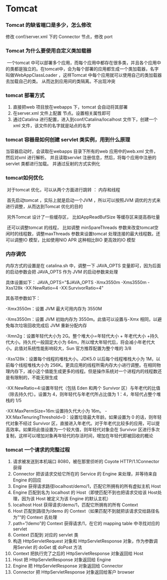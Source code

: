# Tomcat



### Tomcat  的缺省端口是多少，怎么修改

修改 conf/server.xml 下的 Connector  节点，修改 port

### Tomcat 为什么要使用自定义类加载器

​	一个tomcat 中可以部署多个应用，而每个应用中都存在很多类，并且各个应用中的类都是独立的。在tomcat中，会为每个部署的应用都生成一个类加载器，名字叫做WebAppClassLoader ，这样Tomcat 中每个应用就可以使用自己的类加载器去加载自己的类。 从而达到应用间的类隔离。不出现冲突

### tomcat  部署方式

1. 直接把web 项目放在webapps  下，tomcat 会自动将其部署
2. 在server.xml 文件上配置<Context> 节点。设置相关属性即可
3. 通过Catalina  进行配置，进入到conf/Catalina/localhost 文件下，创建一个xml 文件，该文件的名字就是站点的名字

### tomcat 容器是如何创建 servlet 类实例，用到什么原理

当容器启动时，会读取在webapps  目录下所有的web 应用中的web.xml 文件，然后对xml 进行解析。 并且读取servlet 注册信息，然后，将每个应用中注册的servlet  类都进行加载。 并通过反射的方式实例化

### tomcat如何优化

​	对于tomcat 优化，可以从两个方面进行跳转 ： 内存和线程

​	首先启动tomcat ，实际上就是启动一个JVM ，所以可以按照JVM 调优的方式来进行调整，从而达到Tomcat 优化的目的

​	另外Tomcat 设计了一些缓存区， 比如AppReadBufSize 等缓存区来提高吞吐量

​	还可以调整tomcat 的线程， 比如调整 minSpareThreads 参数来改变tomcat空闲时的线程数，调整maxThreads 参数来设置tomcat 处理连接的最大线程数。还可以调整IO 模型，比如使用NIO APR 这种相比BIO 更高效的IO 模型

### 内存调优

内存方式的设置是在 catalina.sh 中，调整一下 JAVA_OPTS 变量即可，因为后面的启动参数会把 JAVA_OPTS 作为 JVM 的启动参数来处理

具体设置如下：
JAVA_OPTS="$JAVA_OPTS  -Xmx3550m  -Xms3550m  -Xss128k  -XX:NewRatio=4 -XX:SurvivorRatio=4"

其各项参数如下：

-Xmx3550m：设置 JVM 最大可用内存为 3550M

-Xms3550m：设置 JVM 初始内存为 3550m。此值可以设置与-Xmx 相同，以避免每次垃圾回收完成后 JVM 重新分配内存

-Xmn2g：设置年轻代大小为 2G。整个堆大小=年轻代大小 + 年老代大小 +持久代大小。持久代一般固定大小为 64m，所以增大年轻代后，将会减小年老代大小。此值对系统性能影响较大，Sun 官方推荐配置为整个堆的 3/8

-Xss128k：设置每个线程的堆栈大小。JDK5.0 以后每个线程堆栈大小为 1M，以前每个线程堆栈大小为 256K。更具应用的线程所需内存大小进行调整。在相同物理内存下，减小这个值能生成更多的线程。但是操作系统对一个进程内的线程数还是有限制的，不能无限生成

-XX:NewRatio=4:设置年轻代（包括 Eden 和两个 Survivor 区）与年老代的比值（除去持久代）。设置为 4，则年轻代与年老代所占比值为 1：4，年轻代占整个堆栈的 1/5

-XX:MaxPermSize=16m:设置持久代大小为 16m。
-XX:MaxTenuringThreshold=0：设置垃圾最大年龄。如果设置为 0 的话，则年轻代对象不经过 Survivor 区，直接进入年老代。对于年老代比较多的应用，可以提高效率。如果将此值设置为一个较大值，则年轻代对象会在 Survivor 区进行多次复制，这样可以增加对象再年轻代的存活时间，增加在年轻代即被回收的概论

### tomcat 一个请求的完整过程

1. 请求被发送到本机端口 8080，被在那里侦听的 Coyote  HTTP/1.1Connector 获得
2. Connector 把该请求交给它所在的 Service 的 Engine 来处理，并等待来自Engine 的回应
3. Engine 获得请求路径localhost/demo/1，匹配它所拥有的所有虚拟主机 Host
4. Engine 匹配到名为 localhost 的 Host（即使匹配不到也把请求交给该 Host处理，因为该 Host 被定义为该 Engine 的默认主机）
5. localhost Host 获得请求/demo/1，匹配它所拥有的所有 Context
6. Host 匹配到路径为/demo 的 Context（如果匹配不到就把该请求交给路径名为”“的 Context 去处理
7. path=”/demo”的 Context 获得请求/1，在它的 mapping table 中寻找对应的 servlet
8. Context 匹配到 对应的 servlet 类
9. 构造 HttpServletRequest 对象和 HttpServletResponse 对象，作为参数调用Servlet 的 doGet 或 doPost 方法
10. Context 把执行完了之后的 HttpServletResponse 对象返回给 Host
11. Host 把 HttpServletResponse 对象返回给 Engine
12. Engine 把 HttpServletResponse 对象返回给 Connector
13. Connector 把 HttpServletResponse 对象返回给客户 browser